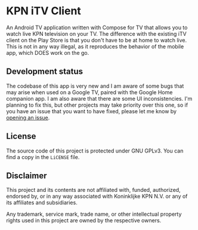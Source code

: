 # KPN iTV Client

An Android TV application written with Compose for TV that allows you to watch live KPN television
on your TV. The difference with the existing iTV client on the Play Store is that you don't have to
be at home to watch live. This is not in any way illegal, as it reproduces the behavior of the
mobile app, which DOES work on the go.

## Development status

The codebase of this app is very new and I am aware of some bugs that may arise when used on a
Google TV, paired with the Google Home companion app. I am also aware that there are some UI
inconsistencies. I'm planning to fix this, but other projects may take priority over this one, so if
you have an issue that you want to have fixed, please let me know
by [opening an issue](https://github.com/25huizengek1/kpn-itv-client/issues/new/choose).

## License

The source code of this project is protected under GNU GPLv3. You can find a copy in the `LiCENSE`
file.

## Disclaimer

This project and its contents are not affiliated with, funded, authorized, endorsed by, or in any
way associated with Koninklijke KPN N.V. or any of its affiliates and subsidiaries.

Any trademark, service mark, trade name, or other intellectual property rights used in this project
are owned by the respective owners.
